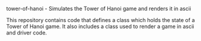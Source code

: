 tower-of-hanoi - Simulates the Tower of Hanoi game and renders it in ascii

This repository contains code that defines a class which holds the state of a Tower of Hanoi game. It also includes a class used to render a game in ascii and driver code.
